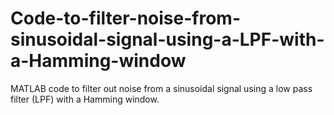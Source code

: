 # Code-to-filter-noise-from-sinusoidal-signal-using-a-LPF-with-a-Hamming-window

MATLAB code to filter out noise from a sinusoidal signal using a low pass filter (LPF) with a Hamming window.
